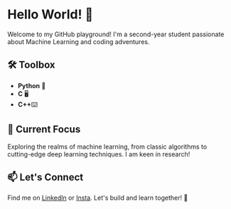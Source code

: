 # Hello World! 👋

Welcome to my GitHub playground! I'm a second-year student passionate about Machine Learning and coding adventures.

## 🛠️ Toolbox

- **Python** 🐍
- **C** 🖥️
- **C++**⌨️

## 🌱 Current Focus

Exploring the realms of machine learning, from classic algorithms to cutting-edge deep learning techniques.
I am keen in research!

## 📫 Let's Connect

Find me on [LinkedIn](https://www.linkedin.com/in/singhishant/) or [Insta](https://www.instagram.com/astro.ishu/). Let's build and learn together! 🚀
